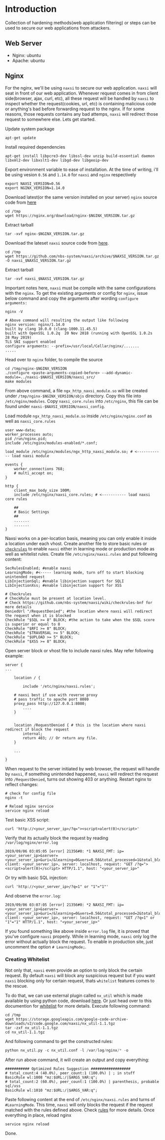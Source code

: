 # Introduction
Collection of hardening methods(web application filtering) or steps can be used to secure our web applications from attackers.

## Web Server
- Nginx: ubuntu
- Apache: ubuntu

## Nginx
For the nginx, we'll be using `naxsi` to secure our web application. `naxsi` will seat in front of our web application. Whenever request comes in from client side(browser, ajax, curl, etc), all these request will be handled by `naxsi` to inspect whether the request(cookies, url, etc) is containing malicious code or anything's bad before forwarding request to the nginx. If for some reasons, those requests contains any bad attemps, `naxsi` will redirect those request to somewhere else. Lets get started.

Update system package
```
apt-get update
```

Install required dependencies
```
apt-get install libpcre3-dev libssl-dev unzip build-essential daemon libxml2-dev libxslt1-dev libgd-dev libgeoip-dev
```

Export environment variable to ease of installation. At the time of writing, i'll be using vesion `0.56` and `1.14.0` for `naxsi` and `nginx` respectively
```
export NAXSI_VERSION=0.56
export NGINX_VERSION=1.14.0
```

Download latest(or the same version installed on your server) `nginx` source code from [here](https://nginx.org/download/)
```
cd /tmp
wget https://nginx.org/download/nginx-$NGINX_VERSION.tar.gz
```

Extract tarball
```
tar -xvf nginx-$NGINX_VERSION.tar.gz
```

Download the lateset `naxsi` source code from [here](https://github.com/nbs-system/naxsi/releases).
```
cd /tmp
wget https://github.com/nbs-system/naxsi/archive/$NAXSI_VERSION.tar.gz -O naxsi_$NAXSI_VERSION.tar.gz
```

Extract tarball
```
tar -xvf naxsi_$NAXSI_VERSION.tar.gz
```

Important notes here, `naxsi` must be compile with the same configurations with the `nginx`. To get the existing arguments or config for `nginx`, issue below command and copy the arguments after wording `configure arguments:`

```
nginx -V

# Above command will resulting the output like following
nginx version: nginx/1.14.0
built by clang 10.0.0 (clang-1000.11.45.5)
built with OpenSSL 1.0.2q  20 Nov 2018 (running with OpenSSL 1.0.2s  28 May 2019)
TLS SNI support enabled
configure arguments: --prefix=/usr/local/Cellar/nginx/.......
.....
```

Head over to `nginx` folder, to compile the source
```
cd /tmp/nginx-$NGINX_VERSION
./configure <paste-arguments-copied-before> --add-dynamic-module=../naxsi-$NAXSI_VERSION/naxsi_src/
make modules
```

From above command, a file `ngx_http_naxsi_module.so` will be created under `/tmp/nginx-$NGINX_VERSION/objs` directory. Copy this file into `/etc/nginx/modules`. Copy `naxsi_core.rules` into `/etc/nginx`, this file can be found under `naxsi-$NAXSI_VERSION/naxsi_config`.

Load module `ngx_http_naxsi_module.so` inside `/etc/nginx/nginx.conf` as well as `naxsi_core.rules`

```
user www-data;
worker_processes auto;
pid /run/nginx.pid;
include /etc/nginx/modules-enabled/*.conf;

load_module /etc/nginx/modules/ngx_http_naxsi_module.so; # <------------ load naxsi module

events {
	worker_connections 768;
	# multi_accept on;
}

http {
	client_max_body_size 100M;
  	include /etc/nginx/naxsi_core.rules; # <----------- load naxsi core rules
  
	##
	# Basic Settings
	##
  	.......
  	.......
}
```

Naxsi works on a per-location basis, meaning you can only enable it inside a location under each vhost. Create another file to store basic rules or [`checkrules`](https://github.com/nbs-system/naxsi/wiki/checkrules-bnf) to enable `naxsi` either in learning mode or production mode as well as whitelist rules. Create file `/etc/nginx/naxsi.rules` and put following content:

```
SecRulesEnabled; #enable naxsi
LearningMode; #<----- learning mode, turn off to start blocking unintended request
LibInjectionSql; #enable libinjection support for SQLI
LibInjectionXss; #enable libinjection support for XSS

# Checkrules
# CheckRule must be present at location level.
# Check https://github.com/nbs-system/naxsi/wiki/checkrules-bnf for more details
DeniedUrl "/RequestDenied"; #the location where naxsi will redirect the request when it is blocked
CheckRule "$SQL >= 8" BLOCK; #the action to take when the $SQL score is superior or equal to 8
CheckRule "$RFI >= 8" BLOCK;
CheckRule "$TRAVERSAL >= 5" BLOCK;
CheckRule "$UPLOAD >= 5" BLOCK;
CheckRule "$XSS >= 8" BLOCK;
```

Open server block or vhost file to include naxsi rules. May refer following example:

```
server {
...

    location / {

        include '/etc/nginx/naxsi.rules';
	
	# naxsi best if use with reverse proxy
	# pass traffic to apache port 8080
	proxy_pass http://127.0.0.1:8080; 
        ....
    }

    
    location /RequestDenied { # this is the location where naxsi redirect if block the request
        internal;
        return 403; // Or return any file.
    }

    ...

}
```

When request to the server initiated by web browser, the request will handle by `naxsi`, if something unintended happened, `naxsi` will redirect the request into `/RequestDenied`, turns out showing 403 or anything. Restart nginx to reflect changes:

```
# check for config file
nginx -t

# Reload nginx service
service nginx reload
```

Test basic XSS script:

```
curl 'http://<your_server_ip>/?q="><script>alert(0)</script>'
```

Verify that its actually block the request by reading `/var/log/nginx/error.log`

```
2019/09/06 03:05:05 [error] 21356#0: *1 NAXSI_FMT: ip=<your_server_ip>&server=<your_server_ip>&uri=/&learning=0&vers=0.56&total_processed=1&total_blocked=1&block=1&cscore0=$SQL&score0=8&cscore1=$XSS&score1=8&zone0=ARGS&id0=1001&var_name0=q, client: <your_server_ip>, server: localhost, request: "GET /?q="><script>alert(0)</script> HTTP/1.1", host: "<your_server_ip>"
```

Or try with basic SQL injection:

```
curl 'http://<your_server_ip>/?q=1" or "1"="1"'
```

And observe the `error.log`:

```
2019/09/06 03:07:05 [error] 21356#0: *2 NAXSI_FMT: ip=<your_server_ip>&server=<your_server_ip>&uri=/&learning=0&vers=0.56&total_processed=2&total_blocked=2&block=1&cscore0=$SQL&score0=40&cscore1=$XSS&score1=40&zone0=ARGS&id0=1001&var_name0=q, client: <your_server_ip>, server: localhost, request: "GET /?q=1" or "1"="1" HTTP/1.1", host: "<your_server_ip>"
```

If you found something like above inside `error.log` file, it is proved that you've configure `naxsi` properly. While in learning mode, `naxsi` only log the error without actually block the request. To enable in production site, just uncomment the option `# LearningMode;`.

### Creating Whitelist

Not only that, `naxsi` even provide an option to only block the certain request. By default `naxsi` will block any suspicious request but if you want `naxsi` blocking only for certain request, thats `whitelist` features comes to the rescue. 

To do that, we can use external plugin called `nx_util` which is made available by using python code, download [here](https://code.google.com/archive/p/naxsi/downloads). Or just head over to this documention for [whitelist](https://github.com/nbs-system/naxsi/wiki/whitelists-bnf) for more details. Execute following command:

```
cd /tmp
wget https://storage.googleapis.com/google-code-archive-downloads/v2/code.google.com/naxsi/nx_util-1.1.tgz
tar -zxf nx_util-1.1.tgz
cd nx_util-1.1.tgz
```

And following command to get the constructed rules:

```python
python nx_util.py -c nx_util.conf -l /var/log/nginx/* -o
```

After run above command, it will create an output and copy everything:

```
########### Optimized Rules Suggestion ##################
# total_count:4 (40.0%), peer_count:1 (100.0%) | ; in stuff
BasicRule wl:1008 "mz:$URL:/|$ARGS_VAR:q";
# total_count:2 (60.0%), peer_count:1 (100.0%) | parenthesis, probable sql/xss
BasicRule wl:1010 "mz:$URL:/|$ARGS_VAR:q";
```

Paste following content at the end of `/etc/nginx/naxsi.rules` and turns of `#LearningMode`. This time, `naxsi` will only blocks the request if the request matched with the rules defined above. Check [rules](https://github.com/nbs-system/naxsi/wiki/rules-bnf) for more details. Once everything in place, reload nginx

```
service nginx reload
```

Done.



